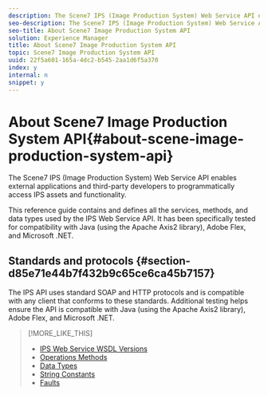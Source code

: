 ```yaml
---
description: The Scene7 IPS (Image Production System) Web Service API enables external applications and third-party developers to programmatically access IPS assets and functionality.
seo-description: The Scene7 IPS (Image Production System) Web Service API enables external applications and third-party developers to programmatically access IPS assets and functionality.
seo-title: About Scene7 Image Production System API
solution: Experience Manager
title: About Scene7 Image Production System API
topic: Scene7 Image Production System API
uuid: 22f5a601-165a-4dc2-b545-2aa1d6f5a370
index: y
internal: n
snippet: y
---
```


# About Scene7 Image Production System API{#about-scene-image-production-system-api}

The Scene7 IPS (Image Production System) Web Service API enables external applications and third-party developers to programmatically access IPS assets and functionality.

 This reference guide contains and defines all the services, methods, and data types used by the IPS Web Service API. It has been specifically tested for compatibility with Java (using the Apache Axis2 library), Adobe Flex, and Microsoft .NET.

## Standards and protocols {#section-d85e71e44b7f432b9c65ce6ca45b7157}

The IPS API uses standard SOAP and HTTP protocols and is compatible with any client that conforms to these standards. Additional testing helps ensure the API is compatible with Java (using the Apache Axis2 library), Adobe Flex, and Microsoft .NET. 

>[!MORE_LIKE_THIS]
>
>* [IPS Web Service WSDL Versions](c-wsdl-versions.md#concept-aff3e13f3b59486882260b5f2e962226)
>* [Operations Methods](c-operations-intro/c-methods/c-methods.md#concept-8400ba3eb7884ff3ad70d2dd250fab1f)
>* [Data Types](c-data-types/c-data-types.md#concept-dcf2ce73ff334e22bc4c634e3a0a50a6)
>* [String Constants](c-string-constants/c-string-constants.md#concept-22a4be26ea5e44d5a033d1bcffd25ec3)
>* [Faults](c-faults/c-faults.md#concept-28c5e495f39443ecab05384d8cf8ab6b)
